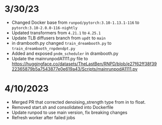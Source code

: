 # 3/30/23

- Changed Docker base from `runpod/pytorch:3.10-1.13.1-116` to `pytorch:3.10-2.0.0-116-nightly`
- Updated transformers from `4.21.1` to `4.25.1`
- Update TLB diffusers branch from `updt` to `main`
- in drambooth.py changed `train_dreambooth.py` to `train_dreambooth_rnpdendpt.py`
- Added and exposed `pndm_scheduler` in drambooth.py
- Update the mainrunpodA1111.py file to https://huggingface.co/datasets/TheLastBen/RNPD/blob/e27f62ff38f3922365879b5a7543877e0e619a43/Scripts/mainrunpodA1111.py

# 4/10/2023

- Merged PR that corrected denoising_strength type from in to float.
- Removed start.sh and consolidated into Dockerfile
- Update runpod to use main version, fix breaking changes
- Refresh worker after failed jobs
